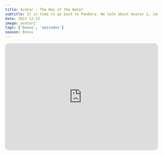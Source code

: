 ```yaml
---
title: Avatar - The Way of the Water
subtitle: It is time to go back to Pandora. We talk about Avatar 2, James Cameron and if this film justifies it's existence. We discuss who would we like to see in future Avatars and Rob has some questions about the Na'vi's tails.
date: 2022-12-23
image: avatar2
tags: ['bonus', 'episodes']
season: Bonus
---
```

<iframe style="border-radius:12px" src="https://open.spotify.com/embed/episode/1AYwPvsw9lME3QotDVMGHt?utm_source=generator" width="100%" height="352" frameBorder="0" allowfullscreen="" allow="autoplay; clipboard-write; encrypted-media; fullscreen; picture-in-picture" loading="lazy"></iframe>